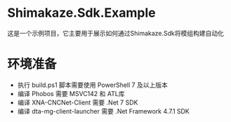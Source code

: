 # Shimakaze.Sdk.Example
这是一个示例项目，它主要用于展示如何通过Shimakaze.Sdk将模组构建自动化

# 环境准备
- 执行 build.ps1 脚本需要使用 PowerShell 7 及以上版本
- 编译 Phobos 需要 MSVC142 和 ATL库
- 编译 XNA-CNCNet-Client 需要 .Net 7 SDK
- 编译 dta-mg-client-launcher 需要 .Net Framework 4.7.1 SDK
